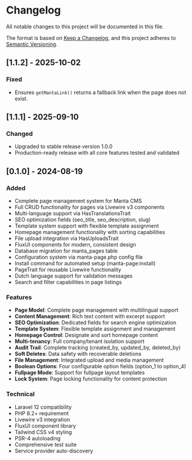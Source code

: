 # Changelog

All notable changes to this project will be documented in this file.

The format is based on [Keep a Changelog](https://keepachangelog.com/en/1.0.0/),
and this project adheres to [Semantic Versioning](https://semver.org/spec/v2.0.0.html).

## [1.1.2] - 2025-10-02

### Fixed

- Ensures `getMantaLink()` returns a fallback link when the page does not exist.

## [1.1.1] - 2025-09-10

### Changed

- Upgraded to stable release version 1.0.0
- Production-ready release with all core features tested and validated

## [0.1.0] - 2024-08-19

### Added

- Complete page management system for Manta CMS
- Full CRUD functionality for pages via Livewire v3 components
- Multi-language support via HasTranslationsTrait
- SEO optimization fields (seo_title, seo_description, slug)
- Template system support with flexible template assignment
- Homepage management functionality with sorting capabilities
- File upload integration via HasUploadsTrait
- FluxUI components for modern, consistent design
- Database migration for manta_pages table
- Configuration system via manta-page.php config file
- Install command for automated setup (manta-page:install)
- PageTrait for reusable Livewire functionality
- Dutch language support for validation messages
- Search and filter capabilities in page listings

### Features

- **Page Model**: Complete page management with multilingual support
- **Content Management**: Rich text content with excerpt support
- **SEO Optimization**: Dedicated fields for search engine optimization
- **Template System**: Flexible template assignment and management
- **Homepage Control**: Designate and sort homepage content
- **Multi-tenancy**: Full company/tenant isolation support
- **Audit Trail**: Complete tracking (created_by, updated_by, deleted_by)
- **Soft Deletes**: Data safety with recoverable deletions
- **File Management**: Integrated upload and media management
- **Boolean Options**: Four configurable option fields (option_1 to option_4)
- **Fullpage Mode**: Support for fullpage layout templates
- **Lock System**: Page locking functionality for content protection

### Technical

- Laravel 12 compatibility
- PHP 8.2+ requirement
- Livewire v3 integration
- FluxUI component library
- Tailwind CSS v4 styling
- PSR-4 autoloading
- Comprehensive test suite
- Service provider auto-discovery
